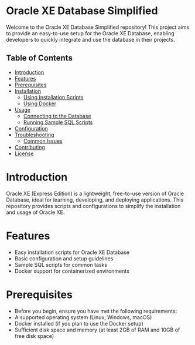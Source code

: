 # Oracle XE Database Simplified
Welcome to the Oracle XE Database Simplified repository! This project aims to provide an easy-to-use setup for the Oracle XE Database, enabling developers to quickly integrate and use the database in their projects.

## Table of Contents

- [Introduction](#introduction)
- [Features](#features)
- [Prerequisites](#prerequisites)
- [Installation](#installation)
  - [Using Installation Scripts](#using-installation-scripts)
  - [Using Docker](#using-docker)
- [Usage](#usage)
  - [Connecting to the Database](#connecting-to-the-database)
  - [Running Sample SQL Scripts](#running-sample-sql-scripts)
- [Configuration](#configuration)
- [Troubleshooting](#troubleshooting)
  - [Common Issues](#common-issues)
- [Contributing](#contributing)
- [License](#license)


# Introduction
Oracle XE (Express Edition) is a lightweight, free-to-use version of Oracle Database, ideal for learning, developing, and deploying applications. This repository provides scripts and configurations to simplify the installation and usage of Oracle XE.

# Features
- Easy installation scripts for Oracle XE Database
- Basic configuration and setup guidelines
- Sample SQL scripts for common tasks
- Docker support for containerized environments

# Prerequisites
- Before you begin, ensure you have met the following requirements:
- A supported operating system (Linux, Windows, macOS)
- Docker installed (if you plan to use the Docker setup)
- Sufficient disk space and memory (at least 2GB of RAM and 10GB of free disk space)
